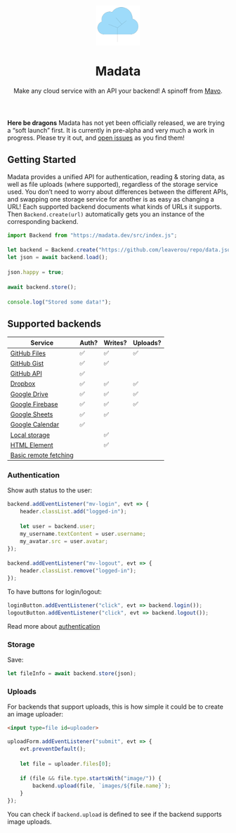 <header>

<img src="logo.svg" width="100" alt="Logo showing a cloud presented as a tree" />

# Madata

Make any cloud service with an API your backend!
A spinoff from [Mavo](https://mavo.io).

</header>

<main>

<div class="warning">

**Here be dragons** Madata has not yet been officially released, we are trying a “soft launch” first.
It is currently in pre-alpha and very much a work in progress.
Please try it out, and [open issues](https://github.com/madatajs/madata/issues?q=is%3Aissue+is%3Aopen+sort%3Aupdated-desc) as you find them!

</div>

## Getting Started

Madata provides a unified API for authentication, reading & storing data, as well as file uploads (where supported), regardless of the storage service used.
You don’t need to worry about differences between the different APIs, and swapping one storage service for another is as easy as changing a URL!
Each supported backend documents what kinds of URLs it supports.
Then `Backend.create(url)` automatically gets you an instance of the corresponding backend.

```js
import Backend from "https://madata.dev/src/index.js";

let backend = Backend.create("https://github.com/leaverou/repo/data.json");
let json = await backend.load();

json.happy = true;

await backend.store();

console.log("Stored some data!");
```

## Supported backends

| Service | Auth? | Writes? | Uploads? |
|---------|----|----|-----|
| [GitHub Files](/backends/github/file/) | ✅ | ✅ | ✅ |
| [GitHub Gist](/backends/github/gist/) | ✅ | ✅ |  |
| [GitHub API](/backends/github/api/) | ✅ |  |  |
| [Dropbox](/backends/dropbox/) | ✅ | ✅ | ✅ |
| [Google Drive](/backends/google/drive/) | ✅ | ✅ | ✅ |
| [Google Firebase](/backends/google/) | ✅ | ✅ | ✅ |
| [Google Sheets](/backends/google/sheets/) | ✅ | ✅ |  |
| [Google Calendar](/backends/google/calendar/) | ✅ |  |  |
| [Local storage](/backends/basic/#local) |  | ✅ |  |
| [HTML Element](/backends/basic/#element) |  | ✅ |  |
| [Basic remote fetching](/backends/basic/#remote) |  |  |  |

### Authentication

Show auth status to the user:

```js
backend.addEventListener("mv-login", evt => {
	header.classList.add("logged-in");

	let user = backend.user;
	my_username.textContent = user.username;
	my_avatar.src = user.avatar;
});

backend.addEventListener("mv-logout", evt => {
	header.classList.remove("logged-in");
});
```

To have buttons for login/logout:

```js
loginButton.addEventListener("click", evt => backend.login());
logoutButton.addEventListener("click", evt => backend.logout());
```

Read more about [authentication](/docs/authentication/)

### Storage

Save:

```js
let fileInfo = await backend.store(json);
```

### Uploads

For backends that support uploads, this is how simple it could be to create an image uploader:
<p hidden class="demo-ignore"></p>

```html
<input type=file id=uploader>
```

```js
uploadForm.addEventListener("submit", evt => {
	evt.preventDefault();

	let file = uploader.files[0];

	if (file && file.type.startsWith("image/")) {
		backend.upload(file, `images/${file.name}`);
	}
});
```

You can check if `backend.upload` is defined to see if the backend supports image uploads.

</main>